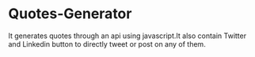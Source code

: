 # Quotes-Generator
It generates quotes through an api using javascript.It also contain Twitter and Linkedin button to directly tweet or post on any of them.
